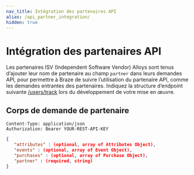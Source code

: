 ```yaml
---
nav_title: Intégration des partenaires API
alias: /api_partner_integration/
hidden: true
---
```


# Intégration des partenaires API

Les partenaires ISV (Independent Software Vendor) Alloys sont tenus d’ajouter leur nom de partenaire au champ `partner` dans leurs demandes API, pour permettre à Braze de suivre l’utilisation du partenaire API, comme les demandes entrantes des partenaires. Indiquez la structure d’endpoint suivante [/users/track]({{site.baseurl}}/api/endpoints/user_data/post_user_track/) lors du développement de votre mise en œuvre.

## Corps de demande de partenaire

```
Content-Type: application/json
Authorization: Bearer YOUR-REST-API-KEY
```

```json
{
   "attributes" : (optional, array of Attributes Object),
   "events" : (optional, array of Event Object),
   "purchases" : (optional, array of Purchase Object),
   "partner" : (required, string)
}
```